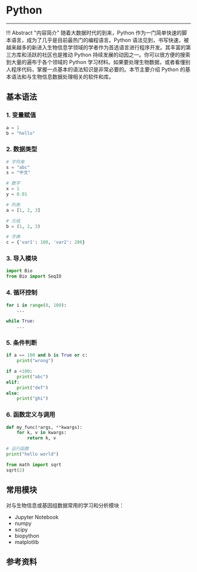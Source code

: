 # Python

---

!!! Abstract "内容简介"
    随着大数据时代的到来，Python 作为一门简单快速的脚本语言，成为了几乎是目前最热门的编程语言。Python 语法见到，书写快速，被越来越多的新进入生物信息学领域的学者作为首选语言进行程序开发。其丰富的第三方库和活跃的社区也是推动 Python 持续发展的动因之一。你可以很方便的搜索到大量的遍布于各个领域的 Python 学习材料。如果要处理生物数据，或者看懂别人程序代码，掌握一点基本的语法知识是非常必要的。本节主要介绍 Python 的基本语法和与生物信息数据处理相关的软件和库。

## 基本语法

### 1. 变量赋值

```python
a = 1
b = "hello"
```

### 2. 数据类型

```python
# 字符串
s = "abc"
s = "中文"

# 数字
x = 1
y = 0.01

# 列表
a = [1, 2, 3]

# 元组
b = (1, 2, 3)

# 字典
c = {'var1': 100, 'var2': 200}
```


### 3. 导入模块

```python
import Bio
from Bio import SeqIO
```

### 4. 循环控制

```python
for i in range(0, 100):
    ...

while True:
    ...
```

### 5. 条件判断

```python
if a == 100 and b is True or c:
    print("wrong")

if a <100:
    print("abc")
elif:
    print("def")
else:
    print("ghi")
```

### 6. 函数定义与调用

```python
def my_func(*args, **kwargs):
    for k, v in kwargs:
        return k, v

# 运行函数
print("hello world")

from math import sqrt
sqrt(2)
```

## 常用模块

对与生物信息或基因组数据常用的学习和分析模块：

- Jupyter Notebook
- numpy
- scipy
- biopython
- matplotlib

## 参考资料
